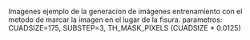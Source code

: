 Imagenes ejemplo de la generacion de imágenes entrenamiento con el metodo de marcar la imagen en el lugar de la fisura.
parametros: CUADSIZE=175, SUBSTEP=3, TH_MASK_PIXELS (CUADSIZE * 0.0125)
